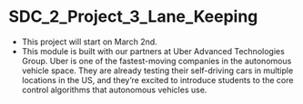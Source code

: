 # SDC_2_Project_3_Lane_Keeping
* This project will start on March 2nd.  
* This module is built with our partners at Uber Advanced Technologies Group. Uber is one of the fastest-moving companies in the autonomous vehicle space. They are already testing their self-driving cars in multiple locations in the US, and they’re excited to introduce students to the core control algorithms that autonomous vehicles use.   
